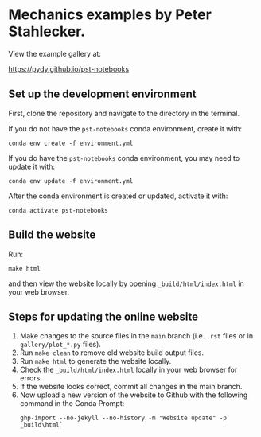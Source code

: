 # Mechanics examples by Peter Stahlecker.

View the example gallery at:

https://pydy.github.io/pst-notebooks

## Set up the development environment

First, clone the repository and navigate to the directory in the terminal.

If you do not have the `pst-notebooks` conda environment, create it with:

```
conda env create -f environment.yml
```

If you do have the `pst-notebooks` conda environment, you may need to update it
with:

```
conda env update -f environment.yml
```

After the conda environment is created or updated, activate it with:

```
conda activate pst-notebooks
```

## Build the website

Run:

```
make html
```

and then view the website locally by opening `_build/html/index.html` in your
web browser.

## Steps for updating the online website

1. Make changes to the source files in the `main` branch (i.e. `.rst` files or
   in `gallery/plot_*.py` files).
2. Run `make clean` to remove old website build output files.
3. Run `make html` to generate the website locally.
4. Check the `_build/html/index.html` locally in your web browser for errors.
5. If the website looks correct, commit all changes in the main branch.
6. Now upload a new version of the website to Github with the following
   command in the Conda Prompt:
   ```
   ghp-import --no-jekyll --no-history -m "Website update" -p _build\html`
